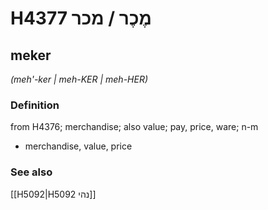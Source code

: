 # H4377 מֶכֶר / מכר

## meker

_(meh'-ker | meh-KER | meh-HER)_

### Definition

from H4376; merchandise; also value; pay, price, ware; n-m

- merchandise, value, price

### See also

[[H5092|H5092 נהי]]

